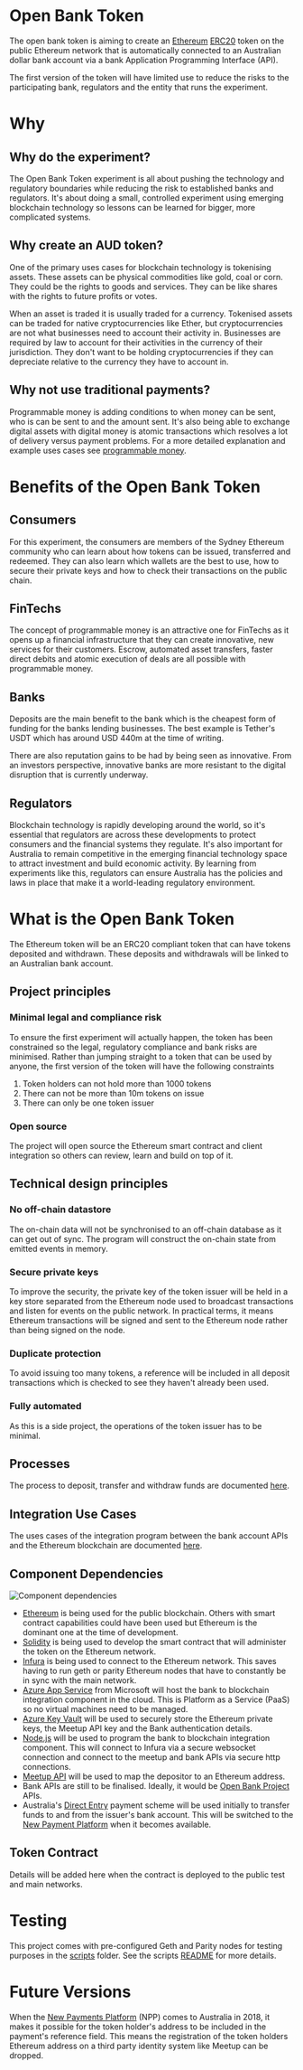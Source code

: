 # Open Bank Token
The open bank token is aiming to create an [Ethereum](https://www.ethereum.org/) [ERC20](https://github.com/ethereum/EIPs/issues/20) token on the public Ethereum network that is automatically connected to an Australian dollar bank account via a bank Application Programming Interface (API).

The first version of the token will have limited use to reduce the risks to the participating bank, regulators and the entity that runs the experiment.

# Why
## Why do the experiment?
The Open Bank Token experiment is all about pushing the technology and regulatory boundaries while reducing the risk to established banks and regulators. It's about doing a small, controlled experiment using emerging blockchain technology so lessons can be learned for bigger, more complicated systems.

## Why create an AUD token?
One of the primary uses cases for blockchain technology is tokenising assets. These assets can be physical commodities like gold, coal or corn. They could be the rights to goods and services. They can be like shares with the rights to future profits or votes.

When an asset is traded it is usually traded for a currency. Tokenised assets can be traded for native cryptocurrencies like Ether, but cryptocurrencies are not what businesses need to account their activity in. Businesses are required by law to account for their activities in the currency of their jurisdiction. They don't want to be holding cryptocurrencies if they can depreciate relative to the currency they have to account in.

## Why not use traditional payments?
Programmable money is adding conditions to when money can be sent, who is can be sent to and the amount sent. It's also being able to exchange digital assets with digital money is atomic transactions which resolves a lot of delivery versus payment problems. For a more detailed explanation and example uses cases see [programmable money](https://github.com/naddison36/ethereum-programmable-money).

# Benefits of the Open Bank Token
## Consumers
For this experiment, the consumers are members of the Sydney Ethereum community who can learn about how tokens can be issued, transferred and redeemed. They can also learn which wallets are the best to use, how to secure their private keys and how to check their transactions on the public chain.

## FinTechs
The concept of programmable money is an attractive one for FinTechs as it opens up a financial infrastructure that they can create innovative, new services for their customers. Escrow, automated asset transfers, faster direct debits and atomic execution of deals are all possible with programmable money. 

## Banks
Deposits are the main benefit to the bank which is the cheapest form of funding for the banks lending businesses. The best example is Tether's USDT which has around USD 440m at the time of writing.

There are also reputation gains to be had by being seen as innovative. From an investors perspective, innovative banks are more resistant to the digital disruption that is currently underway.

## Regulators
Blockchain technology is rapidly developing around the world, so it's essential that regulators are across these developments to protect consumers and the financial systems they regulate. It's also important for Australia to remain competitive in the emerging financial technology space to attract investment and build economic activity. By learning from experiments like this, regulators can ensure Australia has the policies and laws in place that make it a world-leading regulatory environment.

# What is the Open Bank Token
The Ethereum token will be an ERC20 compliant token that can have tokens deposited and withdrawn. These deposits and withdrawals will be linked to an Australian bank account.

## Project principles

### Minimal legal and compliance risk
To ensure the first experiment will actually happen, the token has been constrained so the legal, regulatory compliance and bank risks are minimised. Rather than jumping straight to a token that can be used by anyone, the first version of the token will have the following constraints
1. Token holders can not hold more than 1000 tokens
2. There can not be more than 10m tokens on issue
3. There can only be one token issuer

### Open source
The project will open source the Ethereum smart contract and client integration so others can review, learn and build on top of it.

## Technical design principles

### No off-chain datastore
The on-chain data will not be synchronised to an off-chain database as it can get out of sync. The program will construct the on-chain state from emitted events in memory.

### Secure private keys
To improve the security, the private key of the token issuer will be held in a key store separated from the Ethereum node used to broadcast transactions and listen for events on the public network. In practical terms, it means Ethereum transactions will be signed and sent to the Ethereum node rather than being signed on the node.

### Duplicate protection
To avoid issuing too many tokens, a reference will be included in all deposit transactions which is checked to see they haven't already been used.

### Fully automated
As this is a side project, the operations of the token issuer has to be minimal. 

## Processes
The process to deposit, transfer and withdraw funds are documented [here](./processes.md).

## Integration Use Cases
The uses cases of the integration program between the bank account APIs and the Ethereum blockchain are documented [here](./integrationUseCases.md).

## Component Dependencies
![Component dependencies](./diagrams/dependencies.png "Component Dependencies")
* [Ethereum](https://ethereum.org/) is being used for the public blockchain. Others with smart contract capabilities could have been used but Ethereum is the dominant one at the time of development.
* [Solidity](http://solidity.readthedocs.io/en/develop/) is being used to develop the smart contract that will administer the token on the Ethereum network.
* [Infura](infura.io) is being used to connect to the Ethereum network. This saves having to run geth or parity Ethereum nodes that have to constantly be in sync with the main network.
* [Azure App Service](https://azure.microsoft.com/en-au/services/app-service/) from Microsoft will host the bank to blockchain integration component in the cloud. This is Platform as a Service (PaaS) so no virtual machines need to be managed.
* [Azure Key Vault](https://azure.microsoft.com/en-us/services/key-vault/) will be used to securely store the Ethereum private keys, the Meetup API key and the Bank authentication details.
* [Node.js](https://nodejs.org/en/) will be used to program the bank to blockchain integration component. This will connect to Infura via a secure websocket connection and connect to the meetup and bank APIs via secure http connections.
* [Meetup API](https://www.meetup.com/meetup_api/) will be used to map the depositor to an Ethereum address.
* Bank APIs are still to be finalised. Ideally, it would be [Open Bank Project](https://openbankproject.com/) APIs.
* Australia's [Direct Entry](http://www.apca.com.au/payment-systems/direct-entry) payment scheme will be used initially to transfer funds to and from the issuer's bank account. This will be switched to the [New Payment Platform](http://www.nppa.com.au/) when it becomes available.

## Token Contract
Details will be added here when the contract is deployed to the public test and main networks.

# Testing
This project comes with pre-configured Geth and Parity nodes for testing purposes in the [scripts](./scripts) folder. See the scripts [README](./scripts/README.md) for more details.

# Future Versions
When the [New Payments Platform](http://www.nppa.com.au/) (NPP) comes to Australia in 2018, it makes it possible for the token holder's address to be included in the payment's reference field. This means the registration of the token holders Ethereum address on a third party identity system like Meetup can be dropped.